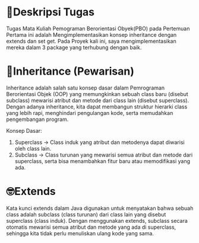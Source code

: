 # 📖Deskripsi Tugas
Tugas Mata Kuliah Pemograman Berorientasi Obyek(PBO) pada Pertemuan Pertama ini adalah Mengimplementasikan konsep inheritance dengan extends dan set get. Pada Proyek kali ini, saya mengimplementasikan mereka dalam 3 package yang terhubung dengan baik. 
# 🐋Inheritance (Pewarisan)
Inheritance adalah salah satu konsep dasar dalam Pemrograman Berorientasi Objek (OOP) yang memungkinkan sebuah class baru (disebut subclass) mewarisi atribut dan metode dari class lain (disebut superclass).
Dengan adanya inheritance, kita dapat membangun struktur hierarki class yang lebih rapi, menghindari pengulangan kode, serta memudahkan pengembangan program.

Konsep Dasar:
1. Superclass → Class induk yang atribut dan metodenya dapat diwarisi oleh class lain.
2. Subclass → Class turunan yang mewarisi semua atribut dan metode dari superclass, serta bisa menambahkan fitur baru atau memodifikasi yang ada.

# 🤓Extends
Kata kunci extends dalam Java digunakan untuk menyatakan bahwa sebuah class adalah subclass (class turunan) dari class lain yang disebut superclass (class induk).
Dengan menggunakan extends, subclass secara otomatis mewarisi semua atribut dan metode yang ada di superclass, sehingga kita tidak perlu menuliskan ulang kode yang sama.
